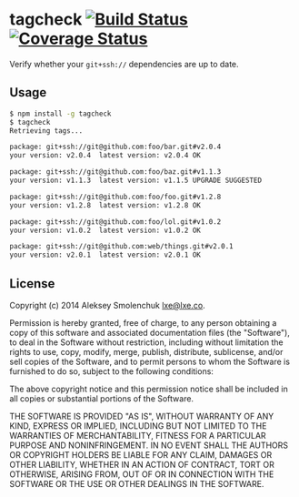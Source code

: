 # tagcheck [![Build Status](https://travis-ci.org/lxe/tagcheck.svg?branch=master)](https://travis-ci.org/lxe/tagcheck) [![Coverage Status](https://coveralls.io/repos/lxe/tagcheck/badge.png)](https://coveralls.io/r/lxe/tagcheck)

Verify whether your `git+ssh://` dependencies are up to date.

## Usage

```bash
$ npm install -g tagcheck
$ tagcheck
Retrieving tags...

package: git+ssh://git@github.com:foo/bar.git#v2.0.4
your version: v2.0.4  latest version: v2.0.4 OK

package: git+ssh://git@github.com:foo/baz.git#v1.1.3
your version: v1.1.3  latest version: v1.1.5 UPGRADE SUGGESTED

package: git+ssh://git@github.com:foo/foo.git#v1.2.8
your version: v1.2.8  latest version: v1.2.8 OK

package: git+ssh://git@github.com:foo/lol.git#v1.0.2
your version: v1.0.2  latest version: v1.0.2 OK

package: git+ssh://git@github.com:web/things.git#v2.0.1
your version: v2.0.1  latest version: v2.0.1 OK
```

## License

Copyright (c) 2014 Aleksey Smolenchuk <lxe@lxe.co>.

Permission is hereby granted, free of charge, to any person obtaining a copy
of this software and associated documentation files (the "Software"), to deal
in the Software without restriction, including without limitation the rights
to use, copy, modify, merge, publish, distribute, sublicense, and/or sell
copies of the Software, and to permit persons to whom the Software is
furnished to do so, subject to the following conditions:

The above copyright notice and this permission notice shall be included in
all copies or substantial portions of the Software.

THE SOFTWARE IS PROVIDED "AS IS", WITHOUT WARRANTY OF ANY KIND, EXPRESS OR
IMPLIED, INCLUDING BUT NOT LIMITED TO THE WARRANTIES OF MERCHANTABILITY,
FITNESS FOR A PARTICULAR PURPOSE AND NONINFRINGEMENT. IN NO EVENT SHALL THE
AUTHORS OR COPYRIGHT HOLDERS BE LIABLE FOR ANY CLAIM, DAMAGES OR OTHER
LIABILITY, WHETHER IN AN ACTION OF CONTRACT, TORT OR OTHERWISE, ARISING FROM,
OUT OF OR IN CONNECTION WITH THE SOFTWARE OR THE USE OR OTHER DEALINGS IN
THE SOFTWARE.
